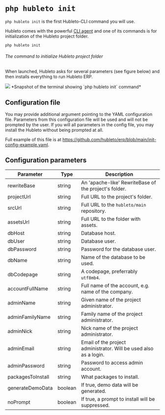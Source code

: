 # `php hubleto init`

`php hubleto init` is the first Hubleto-CLI command you will use.

Hubleto comes with the powerful [CLI agent](../cli-agent) and one of its commands is for initialization of the Hubleto project folder.

```
php hubleto init
```
###### The command to initialize Hubleto project folder

When launched, Hubleto asks for several parameters (see figure below) and then installs everything to run Hubleto ERP.

<img src="{{ bookRootUrl }}/content/assets/images/cli-init-01.png" />
*Snapshot of the terminal showing `php hubleto init` command*

## Configuration file

You may provide additional argument pointing to the YAML configuration file. Parameters from this configuration file
will be used and will not be prompted by the user. If you will all parameters in the config file, you may
install the Hubleto without being prompted at all.

Full example of this file is at https://github.com/hubleto/erp/blob/main/init-config-example.yaml.

## Configuration parameters

| Parameter         | Type    | Description                                                       |
| ----------------- | ------- | ----------------------------------------------------------------- |
| rewriteBase       | string  | An 'apache-like' RewriteBase of the project's folder.             |
| projectUrl        | string  | Full URL to the project's folder.                                 |
| srcUrl            | string  | Full URL to the `hubleto/main` repository.                        |
| assetsUrl         | string  | Full URL to the folder with assets.                               |
| dbHost            | string  | Database host.                                                    |
| dbUser            | string  | Database user.                                                    |
| dbPassword        | string  | Password for the database user.                                   |
| dbName            | string  | Name of the database to be used.                                  |
| dbCodepage        | string  | A codepage, preferrably `utf8mb4`.                                |
| accountFullName   | string  | Full name of the account, e.g. name of the company.               |
| adminName         | string  | Given name of the project administrator.                          |
| adminFamilyName   | string  | Family name of the project administrator.                         |
| adminNick         | string  | Nick name of the project administrator.                           |
| adminEmail        | string  | Email of the project administrator. Will be used also as a login. |
| adminPassword     | string  | Password to access admin account.                                 |
| packagesToInstall | string  | What packages to install.                                         |
| generateDemoData  | boolean | If true, demo data will be generated.                             |
| noPrompt          | boolean | If true, a prompt to install will be suppressed.                  |
